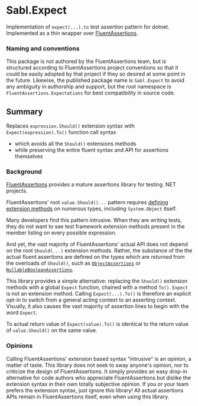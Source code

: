 # Sabl.Expect

Implementation of `expect(...).to` test assertion pattern for dotnet. Implemented as a thin wrapper over [FluentAssertions](https://github.com/fluentassertions/fluentassertions).

### Naming and conventions

This package is not authored by the FluentAssertions team, but is structured according to FluentAssertions project conventions so that it could be easily adopted by that project if they so desired at some point in the future. Likewise, the published package name is `Sabl.Expect` to avoid any ambiguity in authorship and support, but the root namespace is `FluentAssertions.Expectations` for best compatibility in source code.

## Summary
 
Replaces `expression.Should()` extension syntax with `Expect(expression).To()` function call syntax
 - which avoids all the `Should()` extensions methods
 - while preserving the entire fluent syntax and API for assertions themselves

### Background

[FluentAssertions](https://github.com/fluentassertions/fluentassertions) provides a mature assertions library for testing .NET projects. 

FluentAssertions' root `value.Should()...` pattern requires [defining extension methods](https://github.com/fluentassertions/fluentassertions/blob/develop/Src/FluentAssertions/AssertionExtensions.cs) on numerous types, including `System.Object` itself. 

Many developers find this pattern intrusive. When they are writing tests, they do not want to see test framework extension methods present in the member listing on every possible expression.

And yet, the vast majority of FluentAssertions' actual API does not depend on the root `Should(...)` extension methods. Rather, the substance of the the actual fluent assertions are defined on the types which are _returned_ from the overloads of `Should()`, such as [`ObjectAssertions`](https://github.com/fluentassertions/fluentassertions/blob/develop/Src/FluentAssertions/Primitives/ObjectAssertions.cs) or [`NullableBooleanAssertions`](https://github.com/fluentassertions/fluentassertions/blob/develop/Src/FluentAssertions/Primitives/NullableBooleanAssertions.cs).

This library provides a simple alternative: replacing the `Should()` extension methods with a global `Expect` function, chained with a method `To()`. `Expect` is not an extension method. Calling `Expect(...).To()` is therefore an explicit opt-in to switch from a general acting context to an asserting context. Visually, it also causes the vast majority of assertion lines to begin with the word `Expect`.

To actual return value of `Expect(value).To()` is identical to the return value of `value.Should()` on the same value.

### Opinions

Calling FluentAssertions' extension based syntax "intrusive" is an opinion, a matter of taste. This library does not seek to sway anyone's opinion, nor to criticize the design of FluentAssertions. It simply provides an easy drop-in alternative for code authors who appreciate FluentAssertions but dislike the extension syntax in their own totally subjective opinion. If you or your team prefers the extension syntax, just ignore this library! All actual assertions APIs remain in FluentAssertions itself, even when using this library.
